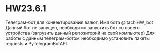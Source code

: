 # HW23.6.1

Телеграм-бот для конвектирования валют. Имя бота @itachiHW_bot
Данный бот не запущен, необходимо запустить бот со своего устройства (загрузить данный репозиторий на свой компьютер) Для работы с данным телеграм-ботом необходимо установить пакеты requests и PyTelegramBotAPI
